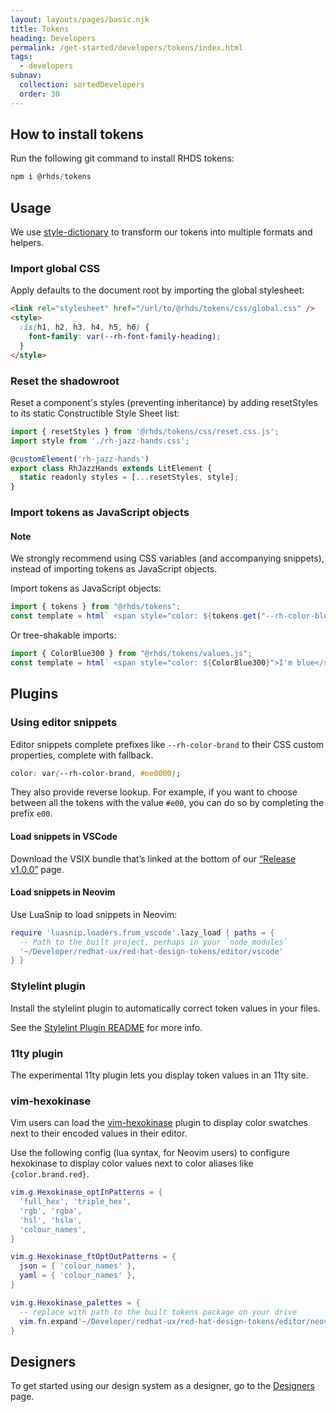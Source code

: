```yaml
---
layout: layouts/pages/basic.njk
title: Tokens
heading: Developers
permalink: /get-started/developers/tokens/index.html
tags:
  - developers
subnav:
  collection: sortedDevelopers
  order: 30
---
```


<script type="module" data-helmet>
  import '@uxdot/elements/uxdot-example.js';
  import '@rhds/elements/rh-code-block/rh-code-block.js';
</script>

## How to install tokens

Run the following git command to install RHDS tokens:

```js rhcodeblock
npm i @rhds/tokens
```

## Usage

We use [style-dictionary][styledictionary] to transform our tokens into multiple
formats and helpers.

### Import global CSS

Apply defaults to the document root by importing the global stylesheet:

```html rhcodeblock
<link rel="stylesheet" href="/url/to/@rhds/tokens/css/global.css" />
<style>
  :is(h1, h2, h3, h4, h5, h6) {
    font-family: var(--rh-font-family-heading);
  }
</style>
```

### Reset the shadowroot

Reset a component's styles (preventing inheritance) by adding resetStyles to its
static Constructible Style Sheet list:

```js rhcodeblock
import { resetStyles } from '@rhds/tokens/css/reset.css.js';
import style from './rh-jazz-hands.css';

@customElement('rh-jazz-hands')
export class RhJazzHands extends LitElement {
  static readonly styles = [...resetStyles, style];
}
```

### Import tokens as JavaScript objects

<rh-alert state="info">
  <h4 slot="header">Note</h4>
  <p>We strongly recommend using CSS variables (and accompanying snippets), instead of importing tokens as JavaScript objects.</p>
</rh-alert>

Import tokens as JavaScript objects:

```js rhcodeblock
import { tokens } from "@rhds/tokens";
const template = html` <span style="color: ${tokens.get("--rh-color-blue-300")}">I'm blue</span> `;
```

Or tree-shakable imports:

```js rhcodeblock
import { ColorBlue300 } from "@rhds/tokens/values.js";
const template = html` <span style="color: ${ColorBlue300}">I'm blue</span> `;
```

## Plugins

### Using editor snippets

Editor snippets complete prefixes like `--rh-color-brand` to their CSS custom
properties, complete with fallback.

```css rhcodeblock
color: var(--rh-color-brand, #ee0000);
```

They also provide reverse lookup. For example, if you want to choose between
all the tokens with the value `#e00`, you can do so by completing the prefix
`e00`.

#### Load snippets in VSCode

Download the VSIX bundle that’s linked at the bottom of our [“Release
v1.0.0”][releasev100] page.

#### Load snippets in Neovim

Use LuaSnip to load snippets in Neovim:

```lua rhcodeblock
require 'luasnip.loaders.from_vscode'.lazy_load { paths = {
  -- Path to the built project, perhaps in your `node_modules`
  '~/Developer/redhat-ux/red-hat-design-tokens/editor/vscode'
} }
```

### Stylelint plugin

Install the stylelint plugin to automatically correct token values in your
files.

See the [Stylelint Plugin README][stylelintpluginreadme] for more info.

### 11ty plugin

The experimental 11ty plugin lets you display token values in an 11ty site.

### vim-hexokinase

Vim users can load the [vim-hexokinase][vimhexokinase] plugin to display color
swatches next to their encoded values in their editor.

Use the following config (lua syntax, for Neovim users) to configure hexokinase
to display color values next to color aliases like `{color.brand.red}`.

```lua rhcodeblock
vim.g.Hexokinase_optInPatterns = {
  'full_hex', 'triple_hex',
  'rgb', 'rgba',
  'hsl', 'hsla',
  'colour_names',
}

vim.g.Hexokinase_ftOptOutPatterns = {
  json = { 'colour_names' },
  yaml = { 'colour_names' },
}

vim.g.Hexokinase_palettes = {
  -- replace with path to the built tokens package on your drive
  vim.fn.expand'~/Developer/redhat-ux/red-hat-design-tokens/editor/neovim/hexokinase.json'
}
```

<uxdot-feedback>
  <h2>Designers</h2>
  <p>To get started using our design system as a designer, go to the <a href="/get-started/designers">Designers</a> page.</p>
</uxdot-feedback>

[styledictionary]: https://amzn.github.io/style-dictionary/
[vimhexokinase]: https://github.com/RRethy/vim-hexokinase
[stylelintpluginreadme]: https://github.com/RedHat-UX/red-hat-design-tokens/blob/main/plugins/stylelint/README.md
[releasev100]: https://github.com/RedHat-UX/red-hat-design-tokens/releases/tag/v1.0.0
